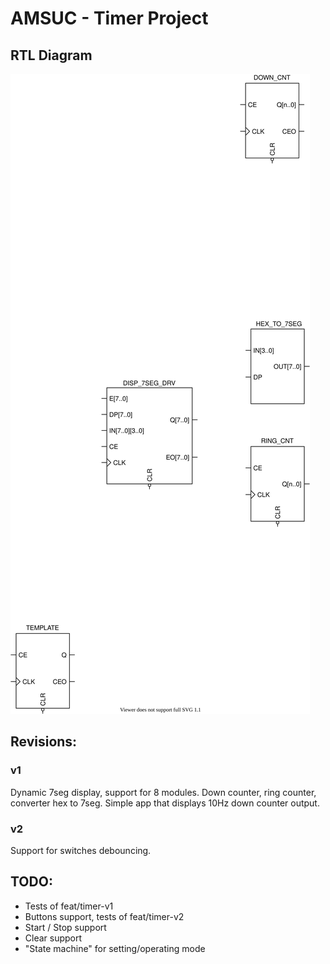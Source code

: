 # AMSUC - Timer Project

## RTL Diagram
![RTL diagram of Timer project](countdown-timer-rtl.drawio.svg "RTL diagram of Timer")

## Revisions:
### v1 
Dynamic 7seg display, support for 8 modules. Down counter, ring counter, converter hex to 7seg. 
Simple app that displays 10Hz down counter output.

### v2
Support for switches debouncing. 

## TODO:
- Tests of feat/timer-v1
- Buttons support, tests of feat/timer-v2
- Start / Stop support
- Clear support
- "State machine" for setting/operating mode
